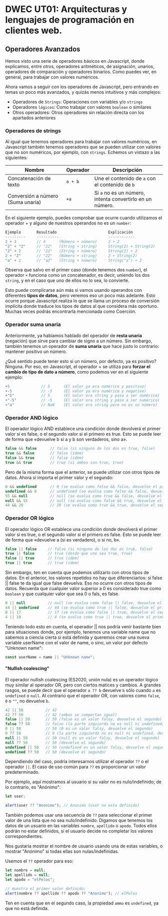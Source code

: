 # DWEC UT01: Arquitecturas y lenguajes de programación en clientes web.

## Operadores Avanzados

Hemos visto una serie de operadores básicos en Javascript, donde explicamos, entre otros, operadores aritméticos, de asignación, unarios, operadores de comparación y operadores binarios. Como puedes ver, en general, para trabajar con valores numéricos.

Ahora vamos a seguir con los operadores de Javascript, pero entrando en temas un poco más avanzados, y quizás menos intuitivos y más complejos:

* Operadores de `Strings`: Operaciones con variables y/o `strings`
* Operadores `lógicos`: Como trabajar con valores `boolean` o similares
* Otros operadores: Otros operadores sin relación directa con los apartados anteriores


### Operadores de strings
Al igual que tenemos operadores para trabajar con valores numéricos, en Javascript también tenemos operadores que se pueden utilizar con valores que no son numéricos, por ejemplo, con `strings`. Echemos un vistazo a las siguientes:

| Nombre | Operador | Descripción |
|----------|----------|-----------|
| Concatenación de texto | `a + b` | Une el contenido de `a` con el contenido de `b` |
| Conversión a número (Suma unaria) | `+a` | Si `a` no es un número, intenta convertirlo en un número. |

En el siguiente ejemplo, puedes comprobar que ocurre cuando utilizamos el operador + y alguno de nuestros operandos no es un `number`:

```js
Ejemplo       Resultado                       Explicación
---------     ----------                      ------------
2 + 2         // 4      (Número + número)     2 + 2
"2" + "2"     // "22"   (String + string)     String(2) + String(2)
"2" + 2       // "22"   (String + número)     String(2) + 2
2 + "2"       // "22"   (Número + string)     2 + String(2)
"a" + 2       // "a2"   (String + número)     String("a") + 2
```

Observa que salvo en el primer caso (donde tenemos dos `number`), el operador `+` funciona como un concatenador, es decir, uniendo los dos `string`, y en el caso que uno de ellos no lo sea, lo convierte.

Esto puede complicarse aún más si vamos usando operandos con diferentes **tipos de datos**, pero veremos eso un poco más adelante. Esto ocurre porque Javascript realiza lo que se llama un proceso de conversión implícita donde traduce los tipos de datos al que considera más oportuno. Muchas veces podrás encontrarla mencionada como Coerción.

### Operador suma unaria
Anteriormente, ya habíamos hablado del operador de **resta unaria** (negación) que sirve para cambiar de signo a un número. Sin embargo, también tenemos un operador de **suma unaria** que hace justo lo contrario: mantener positivo un número.

¿Qué sentido puede tener esto si un número, por defecto, ya es positivo? Ninguna. Por eso, en Javascript, el operador + se utiliza para **forzar el cambio de tipo de dato a número**, como podemos ver en el siguiente ejemplo:

```js
+5              // 5      (El valor ya era numérico y positivo)
+-5             // -5     (El valor ya era numérico y negativo)
+"5"            // 5      (El valor era string y pasa a ser numérico)
+"-5"           // -5     (El valor era string y pasa a ser numérico)
+"a"            // NaN    (El valor era string pero no es un número)
```

### Operador AND lógico
El operador lógico AND establece una condición donde devolverá el primer valor si es false, o el segundo valor si el primero es true. Esto se puede leer de forma que «devuelve b si a y b son verdaderos, sino a».
```js
false && false      // false (si ninguno de los dos es true, false)
true && false       // false (idem)
false && true       // false (idem)
true && true        // true (si ambos son true, true)
```

Pero de la misma forma que el anterior, se puede utilizar con otros tipos de datos. Ahora si importa el primer valor y el segundo:

```js
0 && undefined      // 0 (se evalua como false && false, devuelve el primero)
undefined && 0      // undefined (se evalua como false && false, devuelve el primero)
55 && null          // null (se evalua como true && false, devuelve el segundo)
null && 55          // null (se evalua como false && true, devuelve el primero)
44 && 20            // 20 (se evalua como true && true, devuelve el segundo)
```

### Operador OR lógico
El operador lógico OR establece una condición donde devolverá el primer valor si es true, o el segundo valor si el primero es false. Esto se puede leer de forma que «devuelve a (si es verdadero), o si no, b».

```js
false || false     // false (si ninguno de los dos es true, false)
true || false      // true (desde que uno sea true, true)
false || true      // true (idem)
true || true       // true (idem)
```

Sin embargo, ten en cuenta que podemos utilizarlo con otros tipos de datos. En el anterior, los valores repetidos no hay que diferenciarlos: si false || false te da igual que false devuelva. Eso no ocurre con otros tipos de datos. Recuerda que cualquier valor superior a 0 es considerado true como `boolean` y que cualquier valor que sea 0 o fals, es false.

```js
0 || null          // null (se evalua como false || false, devuelve el segundo)
44 || undefined    // 44 (se evalua como true || false, devuelve el primero)
0 || 17            // 17 (se evalua como false || true, devuelve el segundo)
4 || 10            // 4 (se evalua como true || true, devuelve el primero)
```

Teniendo todo esto en cuenta, el operador || nos podría venir bastante bien para situaciones donde, por ejemplo, tenemos una variable name que no sabemos a ciencia cierta si está definida y queremos crear una nueva variable userName con el valor de name, o sino, un valor por defecto "Unknown name":

```js
const userName = name || "Unknown name";
```
#### "Nullish coalescing"

El operador nullish coalescing (ES2020, unión nula) es un operador lógico muy similar al operador OR, pero con ciertos matices y cambios. A grandes rasgos, se puede decir que el operador `a ?? b` devuelve `b` sólo cuando `a` es `undefined` o `null`. Al contrario que el operador OR, con valores como `false`, `0` o `""`, no devuelve `b`.

```js
42 || 50          // 42
42 ?? 50          // 42 (ambos se comportan igual)
false || 50       // 50 (false es un valor falsy, devuelve el segundo)
false ?? 50       // false (la parte izquierda no es null ni undefined, devuelve el primero)
0 || 50           // 50 (0 es un valor falsy, devuelve el segundo)
0 ?? 50           // 0 (la parte izquierda no es null ni undefined, devuelve el primero)
null || 50        // 50 (null es un valor falsy, devuelve el segundo)
null ?? 50        // 50 (devuelve el segundo)
undefined || 50   // 50 (undefined es un valor falsy, devuelve el segundo)
undefined ?? 50   // 50 (devuelve el segundo)
```

Dependiendo del caso, podría interesarnos utilizar el operador `??` o el operador `||`. El caso de uso común para `??` es proporcionar un valor predeterminado.

Por ejemplo, aquí mostramos al usuario si su valor no es nulo/indefinido; de lo contrario, es "Anónimo":

```js
let user;

alert(user ?? "Anonimo"); // Anonimo (user no esta definido)
```

También podemos usar una secuencia de `??` para seleccionar el primer valor de una lista que no sea nulo/indefinido. Digamos que tenemos los datos de un usuario en las variables `nombre`, `apellido` o `apodo`. Todos ellos podrán no estar definidos, si el usuario decide no completar los valores correspondientes.

Nos gustaría mostrar el nombre de usuario usando una de estas variables, o mostrar "Anónimo" si todas ellas son nulas/indefinidas.

Usemos el `??` operador para eso:

```js
let nombre = null;
let apellido = null;
let apodo = "elPelos";

// muestra el primer valor definido:
alert(nombre ?? apellido ?? apodo ?? "Anonimo"); // elPelos
```

Ten en cuenta que en el segundo caso, la propiedad `ammo` es `undefined`, ya que no está definida.